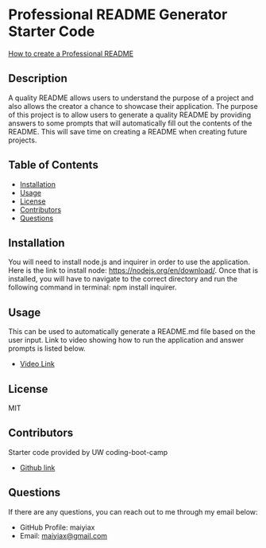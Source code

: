 # Professional README Generator Starter Code

[How to create a Professional README](./readme-guide.md)

## Description
A quality README allows users to understand the purpose of a project and also allows the creator a chance to showcase their application. The purpose of this project is to allow users to generate a quality README by providing answers to some prompts that will automatically fill out the contents of the README. This will save time on creating a README when creating future projects. 

## Table of Contents
* [Installation](#installation)
* [Usage](#usage)
* [License](#license)
* [Contributors](#contributors)
* [Questions](#questions)
  
## Installation
You will need to install node.js and inquirer in order to use the application. Here is the link to install node: https://nodejs.org/en/download/. Once that is installed, you will have to navigate to the correct directory and run the following command in terminal: npm install inquirer. 

## Usage
This can be used to automatically generate a README.md file based on the user input. Link to video showing how to run the application and answer prompts is listed below.
  * [Video Link](https://drive.google.com/file/d/1n03yYVJf7sLQQ3iuvLdvwWFKPxZ_8Ex5/view)


## License
  MIT

## Contributors
Starter code provided by UW coding-boot-camp <br>
  * [Github link](https://github.com/coding-boot-camp/potential-enigma)

## Questions
If there are any questions, you can reach out to me through my email below:
  * GitHub Profile: maiyiax
  * Email: maiyiax@gmail.com
